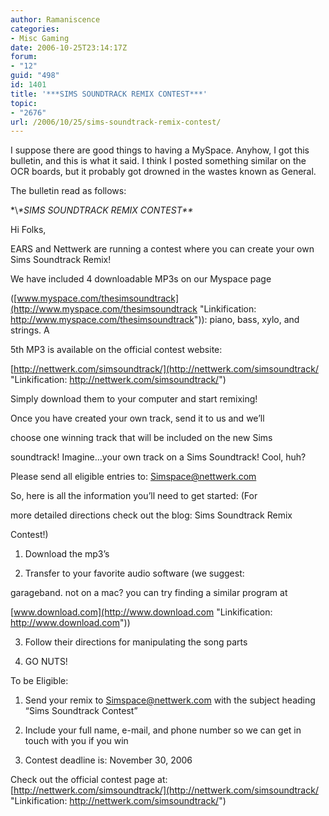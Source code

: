 ```yaml
---
author: Ramaniscence
categories:
- Misc Gaming
date: 2006-10-25T23:14:17Z
forum:
- "12"
guid: "498"
id: 1401
title: '***SIMS SOUNDTRACK REMIX CONTEST***'
topic:
- "2676"
url: /2006/10/25/sims-soundtrack-remix-contest/
---
```


I suppose there are good things to having a MySpace. Anyhow, I got this bulletin, and this is what it said. I think I posted something similar on the OCR boards, but it probably got drowned in the wastes known as General.
  
The bulletin read as follows:

\*\\*\*SIMS SOUNDTRACK REMIX CONTEST\*\**

Hi Folks,

EARS and Nettwerk are running a contest where you can create your own Sims Soundtrack Remix!

We have included 4 downloadable MP3s on our Myspace page
  
([www.myspace.com/thesimsoundtrack](http://www.myspace.com/thesimsoundtrack "Linkification: http://www.myspace.com/thesimsoundtrack")): piano, bass, xylo, and strings. A
  
5th MP3 is available on the official contest website:
  
[http://nettwerk.com/simsoundtrack/](http://nettwerk.com/simsoundtrack/ "Linkification: http://nettwerk.com/simsoundtrack/") 

Simply download them to your computer and start remixing!

Once you have created your own track, send it to us and we&#8217;ll
  
choose one winning track that will be included on the new Sims
  
soundtrack! Imagine&#8230;your own track on a Sims Soundtrack! Cool, huh?

Please send all eligible entries to: [Simspace@nettwerk.com](mailto:Simspace@nettwerk.com "Linkification: mailto:Simspace@nettwerk.com")

So, here is all the information you&#8217;ll need to get started: (For
  
more detailed directions check out the blog: Sims Soundtrack Remix
  
Contest!)

1. Download the mp3&#8217;s
  
  
2. Transfer to your favorite audio software (we suggest:
  
garageband. not on a mac? you can try finding a similar program at
  
[www.download.com](http://www.download.com "Linkification: http://www.download.com"))
  
  
3. Follow their directions for manipulating the song parts
  
  
4. GO NUTS!

To be Eligible:

1. Send your remix to [Simspace@nettwerk.com](mailto:Simspace@nettwerk.com "Linkification: mailto:Simspace@nettwerk.com") with the subject heading &#8220;Sims Soundtrack Contest&#8221;

2. Include your full name, e-mail, and phone number so we can get in touch with you if you win

3. Contest deadline is: November 30, 2006 

Check out the official contest page at: [http://nettwerk.com/simsoundtrack/](http://nettwerk.com/simsoundtrack/ "Linkification: http://nettwerk.com/simsoundtrack/")